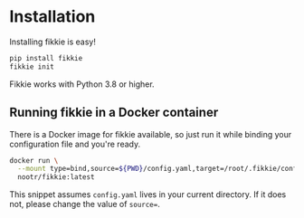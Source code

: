 # Installation

Installing fikkie is easy!

```bash
pip install fikkie
fikkie init
```

Fikkie works with Python 3.8 or higher.


## Running fikkie in a Docker container

There is a Docker image for fikkie available, so just run it while binding your
configuration file and you're ready.

```bash
docker run \
  --mount type=bind,source=${PWD}/config.yaml,target=/root/.fikkie/config.yaml \
  nootr/fikkie:latest
```

This snippet assumes `config.yaml` lives in your current directory. If it does not,
please change the value of `source=`.
